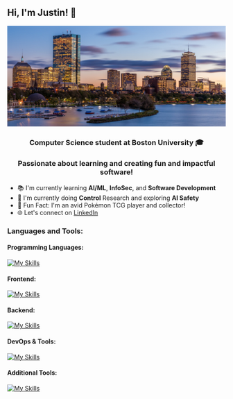 ## Hi, I'm Justin! 👋

![Banner](./Boston_Banner.png)

<h3 align="center">
  <b>Computer Science student at Boston University 🎓</b>
</h3>
<h3 align="center">
  <b>Passionate about learning and creating fun and impactful software!</b>
</h3>

- 📚 I'm currently learning **AI/ML**, **InfoSec**, and **Software Development**
- 🔬 I'm currently doing **Control** Research and exploring **AI Safety**
- 🎴 Fun Fact: I'm an avid Pokémon TCG player and collector!
- 🌐 Let's connect on [LinkedIn](https://www.linkedin.com/in/jcwang27)

### Languages and Tools:

#### Programming Languages:
[![My Skills](https://skillicons.dev/icons?i=js,ts,python,java,go,cs,c&perline=6)](https://github.com/JustinCWang)

#### Frontend:
[![My Skills](https://skillicons.dev/icons?i=html,css,react,nextjs,tailwind,figma&perline=6)](https://github.com/JustinCWang)

#### Backend:
[![My Skills](https://skillicons.dev/icons?i=nodejs,mongodb,fastapi,supabase,&perline=6)](https://github.com/JustinCWang)

<!-- AI Tools Section -->

#### DevOps & Tools:
[![My Skills](https://skillicons.dev/icons?i=vercel,git,github,gitlab,vscode,windows,powershell,anaconda,notion,npm,docker,latex,postman,pc&perline=6)](https://github.com/JustinCWang)

#### Additional Tools:
[![My Skills](https://skillicons.dev/icons?i=unity&perline=6)](https://github.com/JustinCWang)





















<!--
**JustinCWang/JustinCWang** is a ✨ _special_ ✨ repository because its `README.md` (this file) appears on your GitHub profile.

Here are some ideas to get you started:

- 🔭 I’m currently working on ...
- 🌱 I’m currently learning ...
- 👯 I’m looking to collaborate on ...
- 🤔 I’m looking for help with ...
- 💬 Ask me about ...
- 📫 How to reach me: ...
- 😄 Pronouns: ...
- ⚡ Fun fact: ...
-->
